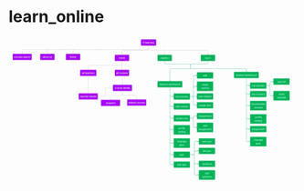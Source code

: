 # learn_online

![image](https://github.com/PROFabdalla/lms_backend/blob/main/django_lms/static/DRF.jpeg)
